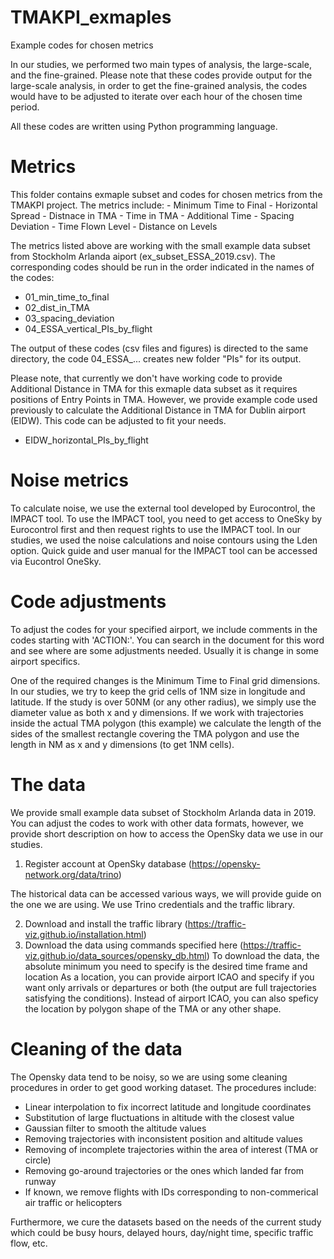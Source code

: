 # TMAKPI_exmaples
 Example codes for chosen metrics

 In our studies, we performed two main types of analysis, the large-scale, and the fine-grained. 
 Please note that these codes provide output for the large-scale analysis, in order to get the fine-grained analysis, the codes would have to be adjusted to iterate over each hour of the chosen time period. 

All these codes are written using Python programming language. 

# Metrics
This folder contains exmaple subset and codes for chosen metrics from the TMAKPI project.
The metrics include: 
    - Minimum Time to Final
    - Horizontal Spread
    - Distnace in TMA
    - Time in TMA
    - Additional Time
    - Spacing Deviation
    - Time Flown Level
    - Distance on Levels

The metrics listed above are working with the small example data subset from Stockholm Arlanda aiport (ex_subset_ESSA_2019.csv). The corresponding codes should be run in the order indicated in the names of the codes: 
- 01_min_time_to_final
- 02_dist_in_TMA
- 03_spacing_deviation
- 04_ESSA_vertical_PIs_by_flight

The output of these codes (csv files and figures) is directed to the same directory, the code 04_ESSA_... creates new folder "PIs" for its output.

Please note, that currently we don't have working code to provide Additional Distance in TMA for this exmaple data subset as it requires positions of Entry Points in TMA. However, we provide example code used previously to calculate the Additional Distance in TMA for Dublin airport (EIDW). This code can be adjusted to fit your needs. 
- EIDW_horizontal_PIs_by_flight

# Noise metrics
To calculate noise, we use the external tool developed by Eurocontrol, the IMPACT tool. 
To use the IMPACT tool, you need to get access to OneSky by Eurocontrol first and then request rights to use the IMPACT tool. In our studies, we used the noise calculations and noise contours using the Lden option.
Quick guide and user manual for the IMPACT tool can be accessed via Eucontrol OneSky. 

# Code adjustments
To adjust the codes for your specified airport, we include comments in the codes starting with 'ACTION:'. You can search in the document for this word and see where are some adjustments needed.
Usually it is change in some airport specifics.

One of the required changes is the Minimum Time to Final grid dimensions. In our studies, we try to keep the grid cells of 1NM size in longitude and latitude. If the study is over 50NM (or any other radius), we simply use the diameter value as both x and y dimensions. If we work with trajectories inside the actual TMA polygon (this example) we calculate the length of the sides of the smallest rectangle covering the TMA polygon and use the length in NM as x and y dimensions (to get 1NM cells).

# The data
We provide small example data subset of Stockholm Arlanda data in 2019. You can adjust the codes to work with other data formats, however, we provide short description on how to access the OpenSky data we use in our studies. 

1) Register account at OpenSky database (https://opensky-network.org/data/trino)

The historical data can be accessed various ways, we will provide guide on the one we are using. 
We use Trino credentials and the traffic library. 

2) Download and install the traffic library (https://traffic-viz.github.io/installation.html)
3) Download the data using commands specified here (https://traffic-viz.github.io/data_sources/opensky_db.html)
To download the data, the absolute minimum you need to specify is the desired time frame and location
As a location, you can provide airport ICAO and specify if you want only arrivals or departures or both (the output are full trajectories satisfying the conditions).
Instead of airport ICAO, you can also speficy the location by polygon shape of the TMA or any other shape. 

# Cleaning of the data
The Opensky data tend to be noisy, so we are using some cleaning procedures in order to get good working dataset. 
The procedures include:
- Linear interpolation to fix incorrect latitude and longitude coordinates
- Substitution of large fluctuations in altitude with the closest value
- Gaussian filter to smooth the altitude values
- Removing trajectories with inconsistent position and altitude values
- Removing of incomplete trajectories within the area of interest (TMA or circle)
- Removing go-around trajectories or the ones which landed far from runway
- If known, we remove flights with IDs corresponding to non-commerical air traffic or helicopters

Furthermore, we cure the datasets based on the needs of the current study which could be busy hours, delayed hours, day/night time, specific traffic flow, etc.

